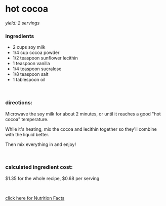 # hot cocoa
*yield: 2 servings*

### ingredients
- 2 cups soy milk
- 1/4 cup cocoa powder
- 1/2 teaspoon sunflower lecithin
- 1 teaspoon vanilla
- 1/4 teaspoon sucralose
- 1/8 teaspoon salt
- 1 tablespoon oil

<br>

### directions:

Microwave the soy milk for about 2 minutes, or until it reaches a good "hot cocoa" temperature.

While it's heating, mix the cocoa and lecithin together so they'll combine with the liquid better.

Then mix everything in and enjoy!


<br>

### calculated ingredient cost:

$1.35 for the whole recipe, $0.68 per serving

<br>

[click here for Nutrition Facts](https://htmlpreview.github.io/?https://github.com/nate-thegrate/vegan-chef/blob/main/compile_recipes/nutrition/nutrition_labels/hot%20cocoa/nutrition_facts.html)